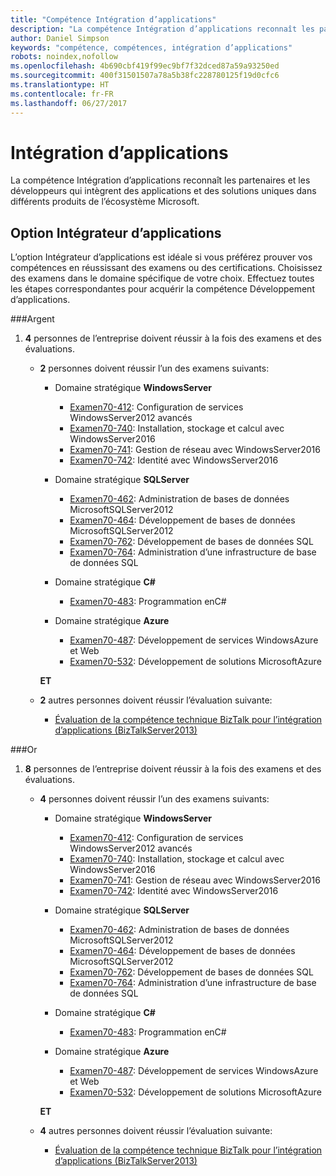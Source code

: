 ```yaml
---
title: "Compétence Intégration d’applications"
description: "La compétence Intégration d’applications reconnaît les partenaires et les développeurs qui intègrent des applications et des solutions uniques dans différents produits de l’écosystème Microsoft."
author: Daniel Simpson
keywords: "compétence, compétences, intégration d’applications"
robots: noindex,nofollow
ms.openlocfilehash: 4b690cbf419f99ec9bf7f32dced87a59a93250ed
ms.sourcegitcommit: 400f31501507a78a5b38fc228780125f19d0cfc6
ms.translationtype: HT
ms.contentlocale: fr-FR
ms.lasthandoff: 06/27/2017
---
```

# <a name="application-integration"></a>Intégration d’applications 
La compétence Intégration d’applications reconnaît les partenaires et les développeurs qui intègrent des applications et des solutions uniques dans différents produits de l’écosystème Microsoft. 

## <a name="application-integrator-option"></a>Option Intégrateur d’applications

L’option Intégrateur d’applications est idéale si vous préférez prouver vos compétences en réussissant des examens ou des certifications. Choisissez des examens dans le domaine spécifique de votre choix. Effectuez toutes les étapes correspondantes pour acquérir la compétence Développement d’applications.

###<a name="silver"></a>Argent
1. **4** personnes de l’entreprise doivent réussir à la fois des examens et des évaluations.

    - **2** personnes doivent réussir l’un des examens suivants:

        - Domaine stratégique **WindowsServer**
            - [Examen70-412](https://www.microsoft.com/en-us/learning/exam-70-412.aspx): Configuration de services WindowsServer2012 avancés
            - [Examen70-740](https://www.microsoft.com/en-us/learning/exam-70-740.aspx): Installation, stockage et calcul avec WindowsServer2016
            - [Examen70-741](https://www.microsoft.com/en-us/learning/exam-70-741.aspx): Gestion de réseau avec WindowsServer2016
            - [Examen70-742](https://www.microsoft.com/en-us/learning/exam-70-742.aspx): Identité avec WindowsServer2016

        - Domaine stratégique **SQLServer**

            - [Examen70-462](https://www.microsoft.com/en-us/learning/exam-70-462.aspx): Administration de bases de données MicrosoftSQLServer2012
            - [Examen70-464](https://www.microsoft.com/en-us/learning/exam-70-464.aspx): Développement de bases de données MicrosoftSQLServer2012
            - [Examen70-762](https://www.microsoft.com/en-us/learning/exam-70-762.aspx): Développement de bases de données SQL
            - [Examen70-764](https://www.microsoft.com/en-us/learning/exam-70-764.aspx): Administration d’une infrastructure de base de données SQL

        - Domaine stratégique **C#** 

            - [Examen70-483](https://www.microsoft.com/en-us/learning/exam-70-483.aspx): Programmation enC#

        - Domaine stratégique **Azure**

            - [Examen70-487](https://www.microsoft.com/en-us/learning/exam-70-487.aspx): Développement de services WindowsAzure et Web
            - [Examen70-532](https://www.microsoft.com/en-us/learning/exam-70-532.aspx): Développement de solutions MicrosoftAzure

        **ET**

    - **2** autres personnes doivent réussir l’évaluation suivante:

        - [Évaluation de la compétence technique BizTalk pour l’intégration d’applications (BizTalkServer2013)](https://partneruniversity.microsoft.com/?whr=uri:MicrosoftAccount&courseId=12286&scoId=Id3XwITSB_2805299993)

###<a name="gold"></a>Or
1. **8** personnes de l’entreprise doivent réussir à la fois des examens et des évaluations.

    - **4** personnes doivent réussir l’un des examens suivants:

        - Domaine stratégique **WindowsServer**

            - [Examen70-412](https://www.microsoft.com/en-us/learning/exam-70-412.aspx): Configuration de services WindowsServer2012 avancés
            - [Examen70-740](https://www.microsoft.com/en-us/learning/exam-70-740.aspx): Installation, stockage et calcul avec WindowsServer2016
            - [Examen70-741](https://www.microsoft.com/en-us/learning/exam-70-741.aspx): Gestion de réseau avec WindowsServer2016
            - [Examen70-742](https://www.microsoft.com/en-us/learning/exam-70-742.aspx): Identité avec WindowsServer2016

        - Domaine stratégique **SQLServer**

            - [Examen70-462](https://www.microsoft.com/en-us/learning/exam-70-462.aspx): Administration de bases de données MicrosoftSQLServer2012
            - [Examen70-464](https://www.microsoft.com/en-us/learning/exam-70-464.aspx): Développement de bases de données MicrosoftSQLServer2012
            - [Examen70-762](https://www.microsoft.com/en-us/learning/exam-70-762.aspx): Développement de bases de données SQL
            - [Examen70-764](https://www.microsoft.com/en-us/learning/exam-70-764.aspx): Administration d’une infrastructure de base de données SQL

        - Domaine stratégique **C#** 

            - [Examen70-483](https://www.microsoft.com/en-us/learning/exam-70-483.aspx): Programmation enC#

        - Domaine stratégique **Azure**

            - [Examen70-487](https://www.microsoft.com/en-us/learning/exam-70-487.aspx): Développement de services WindowsAzure et Web
            - [Examen70-532](https://www.microsoft.com/en-us/learning/exam-70-532.aspx): Développement de solutions MicrosoftAzure

        **ET**

    - **4** autres personnes doivent réussir l’évaluation suivante:

        - [Évaluation de la compétence technique BizTalk pour l’intégration d’applications (BizTalkServer2013)](https://partneruniversity.microsoft.com/?whr=uri:MicrosoftAccount&courseId=12286&scoId=Id3XwITSB_2805299993)

